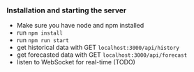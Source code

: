 ### Installation and starting the server

- Make sure you have node and npm installed
- run `npm install`
- run `npm run start`
- get historical data with GET `localhost:3000/api/history`
- get forecasted data with GET `localhost:3000/api/forecast`
- listen to WebSocket for real-time (TODO)